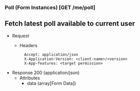 ### Poll (Form Instances) [GET /me/poll]

## Fetch latest poll available to current user

+ Request
    + Headers
    
            Accept: application/json
            X-Application-Version: <client-name>/<version>
            X-App-features: <target permission>

+ Response 200 (application/json)
    + Attributes
        + data (array[Form Data])

<!-- include(../error_responses.md) -->
